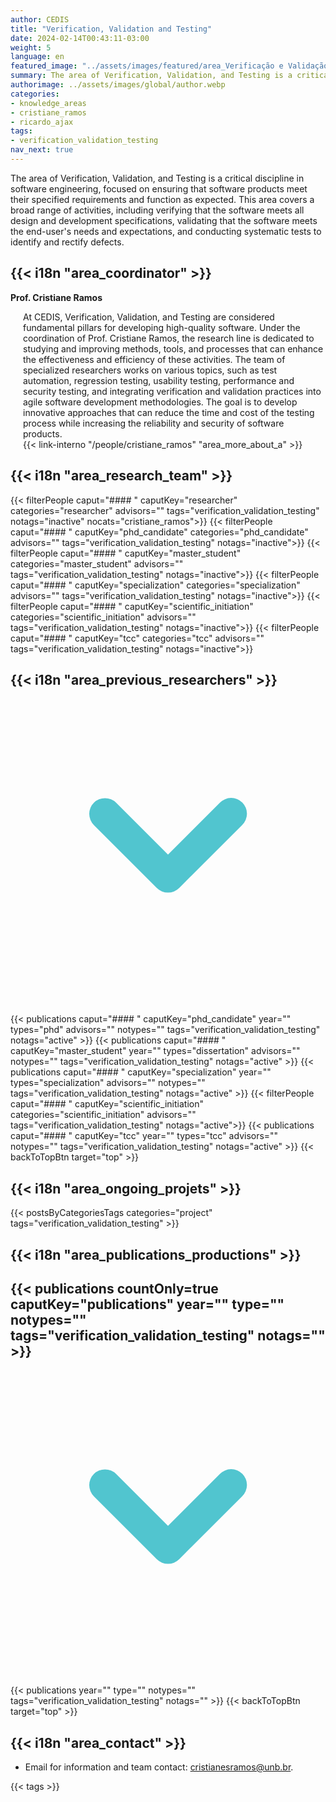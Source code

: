 ```yaml
---
author: CEDIS
title: "Verification, Validation and Testing"
date: 2024-02-14T00:43:11-03:00
weight: 5
language: en
featured_image: "../assets/images/featured/area_Verificação e Validação.png"
summary: The area of Verification, Validation, and Testing is a critical discipline in software engineering, focused on ensuring that software products meet their specified requirements and function as expected.
authorimage: ../assets/images/global/author.webp
categories:
- knowledge_areas
- cristiane_ramos
- ricardo_ajax
tags: 
- verification_validation_testing
nav_next: true
---
```

<div id="top"></div>

The area of Verification, Validation, and Testing is a critical discipline in software engineering, focused on ensuring that software products meet their specified requirements and function as expected. This area covers a broad range of activities, including verifying that the software meets all design and development specifications, validating that the software meets the end-user's needs and expectations, and conducting systematic tests to identify and rectify defects.

## {{< i18n "area_coordinator" >}}
**Prof. Cristiane Ramos**
<div style="margin-left: 20px;">
At CEDIS, Verification, Validation, and Testing are considered fundamental pillars for developing high-quality software. Under the coordination of Prof. Cristiane Ramos, the research line is dedicated to studying and improving methods, tools, and processes that can enhance the effectiveness and efficiency of these activities. The team of specialized researchers works on various topics, such as test automation, regression testing, usability testing, performance and security testing, and integrating verification and validation practices into agile software development methodologies. The goal is to develop innovative approaches that can reduce the time and cost of the testing process while increasing the reliability and security of software products.
<br>
{{< link-interno "/people/cristiane_ramos" "area_more_about_a" >}}
</div>


## {{< i18n "area_research_team" >}}

{{< filterPeople caput="#### " caputKey="researcher" categories="researcher" advisors="" tags="verification_validation_testing" notags="inactive" nocats="cristiane_ramos">}}
{{< filterPeople caput="#### " caputKey="phd_candidate" categories="phd_candidate" advisors="" tags="verification_validation_testing" notags="inactive">}}
{{< filterPeople caput="#### " caputKey="master_student" categories="master_student" advisors="" tags="verification_validation_testing" notags="inactive">}}
{{< filterPeople caput="#### " caputKey="specialization" categories="specialization" advisors="" tags="verification_validation_testing" notags="inactive">}}
{{< filterPeople caput="#### " caputKey="scientific_initiation" categories="scientific_initiation" advisors="" tags="verification_validation_testing" notags="inactive">}}
{{< filterPeople caput="#### " caputKey="tcc" categories="tcc" advisors="" tags="verification_validation_testing" notags="inactive">}}

<div id="previous-collaborators" x-data="{ showPrevious: false }">
    <h2 id="former-collaborators-title" @click="showPrevious = !showPrevious" class="text-xl font-bold mb-2 cursor-pointer flex items-center text-primary-900">
      {{< i18n "area_previous_researchers" >}}
      <svg :class="{'rotate-0': !showPrevious, 'rotate-180': showPrevious}" class="ml-2 h-5 w-5 transform transition-transform duration-200" xmlns="http://www.w3.org/2000/svg" viewBox="0 0 20 20" fill="#51C5CF"><path fill-rule="evenodd" d="M5.293 7.293a1 1 0 011.414 0L10 10.586l3.293-3.293a1 1 0 111.414 1.414l-4 4a1 1 0 01-1.414 0l-4-4a1 1 0 010-1.414z" clip-rule="evenodd" /></svg>
    </h2>
    <div x-show="showPrevious" x-cloak>
    {{< publications caput="#### " caputKey="phd_candidate"  year="" types="phd" advisors="" notypes="" tags="verification_validation_testing" notags="active" >}}
    {{< publications caput="#### " caputKey="master_student" year="" types="dissertation" advisors="" notypes="" tags="verification_validation_testing" notags="active" >}}
    {{< publications caput="#### " caputKey="specialization" year="" types="specialization" advisors="" notypes="" tags="verification_validation_testing" notags="active" >}}
    {{< filterPeople caput="#### " caputKey="scientific_initiation" categories="scientific_initiation" advisors="" tags="verification_validation_testing" notags="active">}}
    {{< publications caput="#### " caputKey="tcc" year="" types="tcc" advisors="" notypes="" tags="verification_validation_testing" notags="active" >}}
    {{< backToTopBtn target="top" >}}
    </div>
  </div>

## {{< i18n "area_ongoing_projets" >}}

{{< postsByCategoriesTags categories="project" tags="verification_validation_testing" >}}


## {{< i18n "area_publications_productions" >}}

<div id="npublications-section" x-data="{ showPublications: false }">
    <h2 id="npublications-title" @click="showPublications = !showPublications" class="text-xl font-bold mb-2 cursor-pointer flex items-center text-primary-900">
      {{< publications countOnly=true caputKey="publications" year="" type="" notypes="" tags="verification_validation_testing" notags="" >}}
      <svg :class="{'rotate-0': !showPublications, 'rotate-180': showPublications}" class="ml-2 h-5 w-5 transform transition-transform duration-200" xmlns="http://www.w3.org/2000/svg" viewBox="0 0 20 20" fill="#51C5CF"><path fill-rule="evenodd" d="M5.293 7.293a1 1 0 011.414 0L10 10.586l3.293-3.293a1 1 0 111.414 1.414l-4 4a1 1 0 01-1.414 0l-4-4a1 1 0 010-1.414z" clip-rule="evenodd" /></svg>
    </h2>
    <div x-show="showPublications" x-cloak>
      {{< publications year="" type="" notypes="" tags="verification_validation_testing" notags="" >}} 
      {{< backToTopBtn target="top" >}}
    </div>
</div>

## {{< i18n "area_contact" >}}
- Email for information and team contact: [cristianesramos@unb.br](mailto:cristianesramos@unb.br).

{{< tags >}}